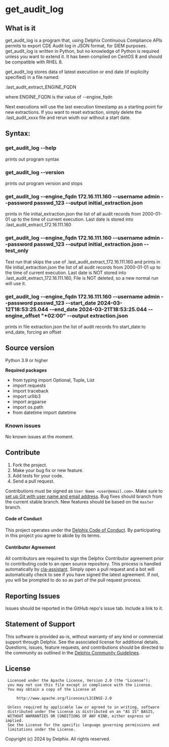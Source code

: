 # get_audit_log

## What is it

get_audit_log is a program that, using Delphix Continuous Compliance APIs permits to export CDE Audit log in JSON format, for SIEM purposes.
get_audit_log is written in Python, but no knowledge of Python is required unless you want to extend it.
It has been complied on CentOS 8 and should be compatible with RHEL 8.


get_audit_log stores data of latest executiion or end date (if explicilty specified) in a file named:

.last_audit_extract_ENGINE_FQDN

where ENGINE_FQDN is the value of --engine_fqdn

Next executions will use the last execution timestamp as a starting point for new extractions. If you want to reset extraction, simply delete the .last_audit_xxxx file and rerun wiuth our without a start date. 


## Syntax:

### get_audit_log --help 

prints out program syntax


### get_audit_log --version

prints out program version and stops


### get_audit_log --engine_fqdn 172.16.111.160 --username admin --password passwd_123 --output initial_extraction.json

prints in file initial_extraction.json the list of all audit records from 2000-01-01 up to the time of current execution.
Last date is stored into .last_audit_extract_172.16.111.160


### get_audit_log --engine_fqdn 172.16.111.160 --username admin --password passwd_123 --output initial_extraction.json --test_only

Test run that skips the use of  .last_audit_extract_172.16.111.160 and prints in file initial_extraction.json the list of all audit records from 2000-01-01 up to the time of current execution.
Last date is NOT stored into .last_audit_extract_172.16.111.160,  File is NOT deleted, so a new normal run will use it.


### get_audit_log --engine_fqdn 172.16.111.160 --username admin --password passwd_123  --start_date 2024-03-12T18:53:25.044 --end_date 2024-03-21T18:53:25.044 --engine_offset "+02:00" --output extraction.json

prints in file extraction.json the list of audit records fro start_date to end_date, forcing an offset



## Source version

Python 3.9 or higher

**Required packages**
- from typing import Optional, Tuple, List
- import requests
- import traceback
- import urllib3
- import argparse
- import os.path
- from datetime import datetime



### Known issues

No known issues at the moment.


## <a id="contribute"></a>Contribute

1.  Fork the project.
2.  Make your bug fix or new feature.
3.  Add tests for your code.
4.  Send a pull request.

Contributions must be signed as `User Name <user@email.com>`. Make sure to [set up Git with user name and email address](https://git-scm.com/book/en/v2/Getting-Started-First-Time-Git-Setup). Bug fixes should branch from the current stable branch. New features should be based on the `master` branch.

#### <a id="code-of-conduct"></a>Code of Conduct

This project operates under the [Delphix Code of Conduct](https://delphix.github.io/code-of-conduct.html). By participating in this project you agree to abide by its terms.

#### <a id="contributor-agreement"></a>Contributor Agreement

All contributors are required to sign the Delphix Contributor agreement prior to contributing code to an open source repository. This process is handled automatically by [cla-assistant](https://cla-assistant.io/). Simply open a pull request and a bot will automatically check to see if you have signed the latest agreement. If not, you will be prompted to do so as part of the pull request process.


## <a id="reporting_issues"></a>Reporting Issues

Issues should be reported in the GitHub repo's issue tab. Include a link to it.

## <a id="statement-of-support"></a>Statement of Support

This software is provided as-is, without warranty of any kind or commercial support through Delphix. See the associated license for additional details. Questions, issues, feature requests, and contributions should be directed to the community as outlined in the [Delphix Community Guidelines](https://delphix.github.io/community-guidelines.html).


## <a id="license"></a>License
```
 Licensed under the Apache License, Version 2.0 (the "License");
 you may not use this file except in compliance with the License.
 You may obtain a copy of the License at

     http://www.apache.org/licenses/LICENSE-2.0

 Unless required by applicable law or agreed to in writing, software
 distributed under the License is distributed on an "AS IS" BASIS,
 WITHOUT WARRANTIES OR CONDITIONS OF ANY KIND, either express or implied.
 See the License for the specific language governing permissions and
 limitations under the License.
```
Copyright (c) 2024 by Delphix. All rights reserved.
